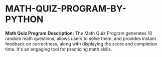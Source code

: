 # MATH-QUIZ-PROGRAM-BY-PYTHON
**Math Quiz Program**  **Description:** The Math Quiz Program generates 10 random math questions, allows users to solve them, and provides instant feedback on correctness, along with displaying the score and completion time. It's an engaging tool for practicing math skills.
